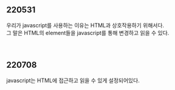 ## 220531

우리가 javascript를 사용하는 이유는 HTML과 상호작용하기 위해서다.<br>
그 말은 HTML의 element들을 javascript를 통해 변경하고 읽을 수 있다.<br><br><br>

## 220708
javascript는 HTML에 접근하고 읽을 수 있게 설정되어있다.
